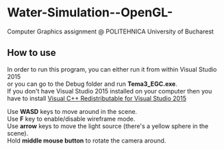 # Water-Simulation--OpenGL-
Computer Graphics assignment @ POLITEHNICA University of Bucharest

## How to use
In order to run this program, you can either run it from within Visual Studio 2015  
or you can go to the Debug folder and run **Tema3_EGC.exe**.  
If you don't have Visual Studio 2015 installed on your computer then you  
have to install [Visual C++ Redistributable for Visual Studio 2015](https://www.microsoft.com/en-us/download/details.aspx?id=48145)

Use **WASD** keys to move around in the scene.  
Use **F** key to enable/disable wireframe mode.  
Use **arrow** keys to move the light source (there's a yellow sphere in the scene).  
Hold **middle mouse button** to rotate the camera around. 
